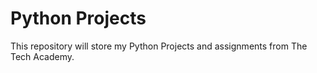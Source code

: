 # Python Projects
This repository will store my Python Projects and assignments from The Tech Academy.
